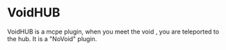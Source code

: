 # VoidHUB

VoidHUB is a mcpe plugin, when you meet the void , you are teleported to the hub. It is a "NoVoid" plugin.
